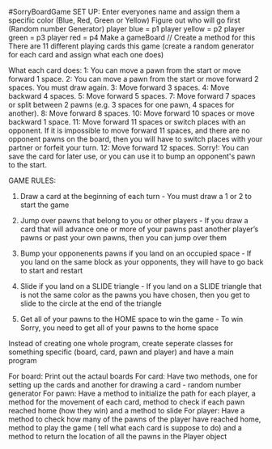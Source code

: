 #SorryBoardGame
SET UP:
Enter everyones name and assign them a specific color (Blue, Red, Green or Yellow)
Figure out who will go first (Random number Generator)
player blue = p1
player yellow = p2
player green = p3
player red = p4
Make a gameBoard // Create a method for this
There are 11 different playing cards this game (create a random generator for each card and assign what each one does)


What each card does:
1: You can move a pawn from the start or move forward 1 space.
2: You can move a pawn from the start or move forward 2 spaces. You must draw again.
3: Move forward 3 spaces.
4: Move backward 4 spaces.
5: Move forward 5 spaces.
7: Move forward 7 spaces or split between 2 pawns (e.g. 3 spaces for one pawn, 4 spaces for another).
8: Move forward 8 spaces.
10: Move forward 10 spaces or move backward 1 space.
11: Move forward 11 spaces or switch places with an opponent. If it is impossible to move forward 11 spaces, and there are no opponent pawns on the board, then you will have to switch places with your partner or forfeit your turn.
12: Move forward 12 spaces.
Sorry!: You can save the card for later use, or you can use it to bump an opponent's pawn to the start.

GAME RULES:
1. Draw a card at the beginning of each turn - You must draw a 1 or 2 to start the game

2. Jump over pawns that belong to you or other players -  If you draw a card that will advance one or more of your pawns past another player’s pawns or past your own pawns, then you can jump over them

3. Bump your opponenents pawns if you land on an occupied space - If you land on the same block as your opponents, they will have to go back to start and restart

4. Slide if you land on a SLIDE triangle -  If you land on a SLIDE triangle that is not the same color as the pawns you have chosen, then you get to slide to the circle at the end of the triangle

5. Get all of your pawns to the HOME space to win the game - To win Sorry, you need to get all of your pawns to the home space

Instead of creating one whole program, create seperate classes for something specific (board, card, pawn and player) and have a main program

For board: Print out the actaul boards
For card: Have two methods, one for setting up the cards and another for drawing a card - random number generator
For pawn: Have a method to initialize the path for each player, a method for the movement of each card, method to check if each pawn reached home (how they win) and a method to slide
For player: Have a method to check how many of the pawns of the player have reached home, method to play the game ( tell what each card is suppose to do) and a method to return the location of all the pawns in the Player object








